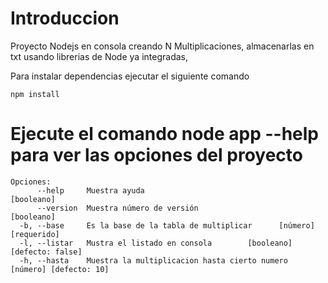 # Introduccion 

Proyecto Nodejs en consola creando N Multiplicaciones, almacenarlas en txt usando librerias de Node ya integradas, 

Para instalar dependencias ejecutar el siguiente comando
```
npm install
```
# Ejecute el comando node app --help para ver las opciones del proyecto
```
Opciones:
      --help     Muestra ayuda                                        [booleano]
      --version  Muestra número de versión                            [booleano]
  -b, --base     Es la base de la tabla de multiplicar      [número] [requerido]
  -l, --listar   Mustra el listado en consola        [booleano] [defecto: false]
  -h, --hasta    Muestra la multiplicacion hasta cierto numero [número] [defecto: 10]
```
                                                